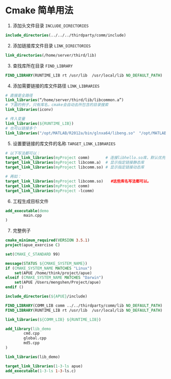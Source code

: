 # Cmake 简单用法

1. 添加头文件目录 `INCLUDE_DIRECTORIES`

```cmake
include_directories(../../../thirdparty/comm/include)
```

2. 添加链接库文件目录 `LINK_DIRECTORIES`

```cmake
link_directories(/home/server/third/lib)
```

3. 查找库所在目录 `FIND_LIBRARY`

```cmake
FIND_LIBRARY(RUNTIME_LIB rt /usr/lib  /usr/local/lib NO_DEFAULT_PATH)
```

4. 添加需要链接的库文件路径 `LINK_LIBRARIES`

```cmake
# 直接是全路径
link_libraries(“/home/server/third/lib/libcommon.a”)
# 下面的例子，只有库名，cmake会自动去所包含的目录搜索
link_libraries(iconv)

# 传入变量
link_libraries(${RUNTIME_LIB})
# 也可以链接多个
link_libraries("/opt/MATLAB/R2012a/bin/glnxa64/libeng.so"　"/opt/MATLAB/R2012a/bin/glnxa64/libmx.so")
```

5. 设置要链接的库文件的名称 `TARGET_LINK_LIBRARIES `

```cmake
# 以下写法都可以： 
target_link_libraries(myProject comm)       # 连接libhello.so库，默认优先链接动态库
target_link_libraries(myProject libcomm.a)  # 显示指定链接静态库
target_link_libraries(myProject libcomm.so) # 显示指定链接动态库

# 再如：
target_link_libraries(myProject libcomm.so)　　#这些库名写法都可以。
target_link_libraries(myProject comm)
target_link_libraries(myProject -lcomm)
```

6. 工程生成目标文件

```cmake
add_executable(demo
        main.cpp
)
```

7. 完整例子

```cmake
cmake_minimum_required(VERSION 3.5.1)
project(apue_exercise C)

set(CMAKE_C_STANDARD 99)

message(STATUS ${CMAKE_SYSTEM_NAME})
if (CMAKE_SYSTEM_NAME MATCHES "Linux")
    set(APUE /home/think/project/apue)
elseif (CMAKE_SYSTEM_NAME MATCHES "Darwin")
    set(APUE /Users/mengshen/Project/apue)
endif ()

include_directories(${APUE}/include)

FIND_LIBRARY(COMM_LIB comm ../../thirdparty/comm/lib NO_DEFAULT_PATH)
FIND_LIBRARY(RUNTIME_LIB rt /usr/lib  /usr/local/lib NO_DEFAULT_PATH)

link_libraries(${COMM_LIB} ${RUNTIME_LIB})

add_library(lib_demo
        cmd.cpp
        global.cpp
        md5.cpp
)

link_libraries(lib_demo)

target_link_libraries(1-3-ls apue)
add_executable(1-3-ls 1-3-ls.c)
```